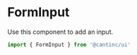 # FormInput

Use this component to add an input.

```typescript
import { FormInput } from '@cantinc/ui'
```
